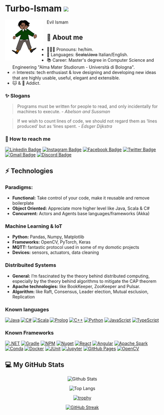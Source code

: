 <!-- # Hello there! <img src="https://raw.githubusercontent.com/aemmadi/aemmadi/master/wave.gif" width="30"> -->
# Turbo-Ismam <img src="https://raw.githubusercontent.com/aemmadi/aemmadi/master/wave.gif" width="30">
Evil Ismam
<img src="evil-ismam.png"
     width="25%" height="25%"
     alt="Ismam by her friend"
     style="float: left; margin-right: 10px;" />

## 💫 About me
- 🧔🏻‍♂️ Pronouns: he/him.
- 📝 Languages: ~~Scala/Java~~ Italian/English.
- 📚 Career: Master's degree in Computer Science and Engineering "Alma Mater Studiorum - Università di Bologna".
- 🔥 Interests: tech enthusiast & love designing and developing new ideas that are highly usable, useful, elegant and extensible.
- 🐱 & 🍫 Addict.

### ✨ Slogans
> Programs must be written for people to read, and only incidentally for machines to execute. *- Abelson and Sussman*

> If we wish to count lines of code, we should not regard them as ‘lines produced’ but as ‘lines spent. *- Edsger Dijkstra*


### 🔗 How to reach me
[![Linkedin Badge](https://img.shields.io/badge/Ismam-0077B5?style=flat&logo=linkedin&logoColor=white)](https://www.linkedin.com/in/ismamabu/)
[![Instagram Badge](https://img.shields.io/badge/turboismam-E4405F?style=flat&logo=instagram&logoColor=white)](https://instagram.com/turboismam)
[![Facebook Badge](https://img.shields.io/badge/IsmamN.Abu-1877F2?style=flat&logo=facebook&logoColor=white)](https://www.facebook.com/ismam.abu/)
[![Twitter Badge](https://img.shields.io/badge/Ismam97-1DA1F2?style=flat&logo=twitter&logoColor=white)](https://twitter.com/ismam97)
[![Gmail Badge](https://img.shields.io/badge/Ismamabu25@gmail.com-D14836?style=flat&logo=gmail&logoColor=white)](mailto:ismamabu25@gmail.com)
[![Discord Badge](https://img.shields.io/badge/TurboIsmam-5865F2?style=flat&logo=discord&logoColor=white)](www.discord.com)

## ⚡ Technologies

### Paradigms:
- **Functional:** Take control of your code, make it reusable and remove boilerplate
- **Object Oriented:** Appreciate more higher level like Java, Scala & C#
- **Concurrent:** Actors and Agents base languages/frameworks (Akka)

### Machine Learning & IoT
- **Python:** Pandas, Numpy, Matplotlib
- **Frameworks:** OpenCV, PyTorch, Keras
- **MQTT:** fantastic protocol used in some of my domotic projects
- **Devices:** sensors, actuators, data cleaning

### Distribuited Systems
- **General:** I’m fascinated by the theory behind distributed computing, especially by the theory behind algorithms to mitigate the CAP theorem
- **Apache technologies:** like BookKeeper, ZooKeeper and Pulsar.
- **Algorithm:** like Raft, Consensus, Leader election, Mutual esclusion, Replication


### Known languages
[![Java](https://img.shields.io/badge/-java-E34A86?style=flat=java)](https://www.java.com/it/)
[![C#](https://img.shields.io/badge/C%23-239120?style=flat&logo=c-sharp&logoColor=white)](https://docs.microsoft.com/it-it/dotnet/csharp/)
[![Scala](https://img.shields.io/badge/Scala-DC322F?style=flat&logo=scala&logoColor=white)](https://docs.scala-lang.org/it/tutorials/scala-for-java-programmers.html)
[![Prolog](https://camo.githubusercontent.com/2511083896b0805186ac2640ddb64446b25ac7f530a9edc3f653f7e7f3df793b/68747470733a2f2f637573746f6d2d69636f6e2d6261646765732e6865726f6b756170702e636f6d2f62616467652f7377692d2d70726f6c6f672d4536314232332e7376673f6c6f676f3d7377692d70726f6c6f67266c6f676f436f6c6f723d666666)](https://it.wikipedia.org/wiki/Prolog)
[![C++](https://img.shields.io/badge/-C++-00599C?style=flat&logo=c)](https://docs.microsoft.com/it-it/cpp/cpp/?view=msvc-170)
[![Python](https://img.shields.io/badge/-Python-black?style=flat&logo=Python)](https://www.python.org/)
[![JavaScript](https://img.shields.io/badge/-JavaScript-black?style=flat&logo=javascript)](https://www.javascript.com/)
[![TypeScript](https://img.shields.io/badge/-TypeScript-007ACC?style=flat&logo=typescript)](https://www.typescriptlang.org/)

### Known Frameworks
[![.NET](https://img.shields.io/badge/.NET-512BD4?style=flat&logo=dotnet&logoColor=white)]()
[![Gradle](https://img.shields.io/badge/gradle-02303A?style=flat&logo=gradle&logoColor=white)]()
[![NPM](https://img.shields.io/badge/npm-CB3837?style=flat&logo=npm&logoColor=white)]()
[![Nuget](https://img.shields.io/badge/NuGet-004880?style=flat&logo=nuget&logoColor=white)]()
[![React](https://img.shields.io/badge/-React-black?style=flat&logo=react)](https://it.reactjs.org/)
[![Angular](https://img.shields.io/badge/Angular-DD0031?style=flat&logo=angular&logoColor=white)](https://angular.io/)
[![Apache Spark](https://img.shields.io/badge/Apache_Spark-FFFFFF?style=flat&logo=apachespark&logoColor=#E35A16)](https://spark.apache.org/)
[![Conda](https://img.shields.io/badge/conda-342B029.svg?&style=flat&logo=anaconda&logoColor=white)]()
[![Docker](https://img.shields.io/badge/Docker-2CA5E0?style=flat&logo=docker&logoColor=white)]()
[![JUnit](https://img.shields.io/badge/Junit5-25A162?style=flat&logo=junit5&logoColor=white)]()
[![Jupyter](https://img.shields.io/badge/Jupyter-F37626.svg?&style=flat&logo=Jupyter&logoColor=white)]()
[![GitHub Pages](https://img.shields.io/badge/GitHub%20Pages-222222?style=flat&logo=GitHub%20Pages&logoColor=white)]()
[![OpenCV](https://img.shields.io/badge/OpenCV-27338e?style=flat&logo=OpenCV&logoColor=white)]()

## 💻 My GitHub Stats 
<div align="center">

  ![Github Stats](https://github-readme-stats-git-masterrstaa-rickstaa.vercel.app/api?username=turbo-ismam&count_private=true&show_icons=true&include_all_commits=true)

  ![Top Langs](https://github-readme-stats-git-masterrstaa-rickstaa.vercel.app/api/top-langs/?username=turbo-ismam&hide=TeX&layout=compact)

  [![trophy](https://github-profile-trophy.vercel.app/?username=turbo-ismam)](https://github.com/ryo-ma/github-profile-trophy)

  [![GitHub Streak](https://streak-stats.demolab.com/?user=turbo-ismam)](https://git.io/streak-stats)

</div>
